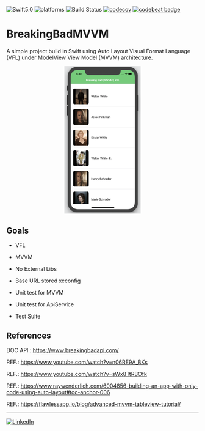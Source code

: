 ![Swift5.0](https://img.shields.io/badge/swift-5.0-orange.svg)
![platforms](https://img.shields.io/badge/platforms-iPhone-lightgrey)
![Build Status](https://travis-ci.com/abiliogp/BreakingBadMVVM.svg?branch=master)
[![codecov](https://codecov.io/gh/abiliogp/BreakingBadMVVM/branch/master/graph/badge.svg)](https://codecov.io/gh/abiliogp/BreakingBadMVVM)
[![codebeat badge](https://codebeat.co/badges/42253b0f-ecf4-4685-a402-ca2547e82167)](https://codebeat.co/projects/github-com-abiliogp-breakingbadmvvm-master)


# BreakingBadMVVM

A simple project build in Swift using Auto Layout Visual Format Language (VFL) under
ModelView View Model (MVVM) architecture.

<p align="center">
  <img src="https://github.com/abiliogp/imagens/blob/master/breakingbad-mvvm-vfl.png" width="200px"/>
</p>

## Goals
* VFL

* MVVM

* No External Libs

* Base URL stored xcconfig

* Unit test for MVVM

* Unit test for ApiService

* Test Suite

## References

DOC API.: https://www.breakingbadapi.com/

REF.: https://www.youtube.com/watch?v=n06RE9A_8Ks

REF.: https://www.youtube.com/watch?v=sWx8TtRBOfk

REF.: https://www.raywenderlich.com/6004856-building-an-app-with-only-code-using-auto-layout#toc-anchor-006

REF.: https://flawlessapp.io/blog/advanced-mvvm-tableview-tutorial/


---

[![LinkedIn](https://img.shields.io/badge/linkedin-abiliogp-blue)](https://www.linkedin.com/in/abilio-parada-464b247a/)
